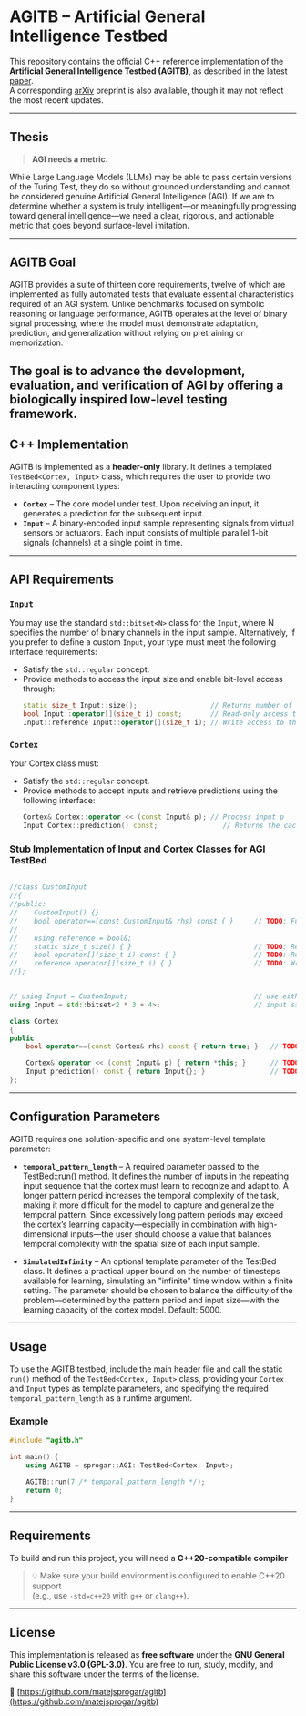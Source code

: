 # AGITB – Artificial General Intelligence Testbed

This repository contains the official C++ reference implementation of the **Artificial General Intelligence Testbed (AGITB)**, as described in the latest [paper](doc/AGITB.pdf).  
A corresponding [arXiv](https://arxiv.org/abs/2504.04430) preprint is also available, though it may not reflect the most recent updates.

---

## Thesis

> **AGI needs a metric.**
<p>While Large Language Models (LLMs) may be able to pass certain versions of the Turing Test, they do so without grounded understanding and cannot be considered genuine Artificial General Intelligence (AGI). If we are to determine whether a system is truly intelligent—or meaningfully progressing toward general intelligence—we need a clear, rigorous, and actionable metric that goes beyond surface-level imitation.</p>

---

## AGITB Goal

AGITB provides a suite of thirteen core requirements, twelve of which are implemented as fully automated tests that evaluate essential characteristics required of an AGI system. Unlike benchmarks focused on symbolic reasoning or language performance, AGITB operates at the level of binary signal processing, where the model must demonstrate adaptation, prediction, and generalization without relying on pretraining or memorization.

The goal is to advance the **development**, **evaluation**, and **verification** of AGI by offering a biologically inspired low-level testing framework.
---

## C++ Implementation

AGITB is implemented as a **header-only** library. It defines a templated `TestBed<Cortex, Input>` class, which requires the user to provide two interacting component types:

- **`Cortex`** – The core model under test. Upon receiving an input, it generates a prediction for the subsequent input.
- **`Input`** – A binary-encoded input sample representing signals from virtual sensors or actuators. Each input consists of multiple parallel 1-bit signals (channels) at a single point in time.

---

## API Requirements

### `Input`
You may use the standard `std::bitset<N>` class for the `Input`, where N specifies the number of binary channels in the input sample. Alternatively, if you prefer to define a custom `Input`, your type must meet the following interface requirements:
- Satisfy the `std::regular` concept.
- Provide methods to access the input size and enable bit-level access through:
  ```cpp
  static size_t Input::size();                  // Returns number of input bits
  bool Input::operator[](size_t i) const;       // Read-only access to the i-th bit
  Input::reference Input::operator[](size_t i); // Write access to the i-th bit
  ```

### `Cortex`
Your Cortex class must:
- Satisfy the `std::regular` concept.
- Provide methods to accept inputs and retrieve predictions using the following interface:
  ```cpp
  Cortex& Cortex::operator << (const Input& p); // Process input p
  Input Cortex::prediction() const;                // Returns the cached prediction for the next input
  ```

### Stub Implementation of Input and Cortex Classes for AGI TestBed

```cpp

//class CustomInput
//{
//public:
//    CustomInput() {}
//    bool operator==(const CustomInput& rhs) const { }     // TODO: Full member-wise comparison
//
//    using reference = bool&;
//    static size_t size() { }                              // TODO: Returns number of input bits
//    bool operator[](size_t i) const { }                   // TODO: Read-only access to the i-th bit
//    reference operator[](size_t i) { }                    // TODO: Write access to the i-th bit    
//};


// using Input = CustomInput;                               // use either CustomInput or std::bitset<N>
using Input = std::bitset<2 * 3 + 4>;                       // input sample size in bits 

class Cortex
{
public:
    bool operator==(const Cortex& rhs) const { return true; }   // TODO: Full member-wise comparison

    Cortex& operator << (const Input& p) { return *this; }      // TODO: Process input p
    Input prediction() const { return Input{}; }                // TODO: Returns the cached prediction for the next input
};

```
---

## Configuration Parameters

AGITB requires one solution-specific and one system-level template parameter:

- **`temporal_pattern_length`** – A required parameter passed to the TestBed::run() method. It defines the number of inputs in the repeating input sequence that the cortex must learn to recognize and adapt to. A longer pattern period increases the temporal complexity of the task, making it more difficult for the model to capture and generalize the temporal pattern. Since excessively long pattern periods may exceed the cortex’s learning capacity—especially in combination with high-dimensional inputs—the user should choose a value that balances temporal complexity with the spatial size of each input sample.

- **`SimulatedInfinity`** – An optional template parameter of the TestBed class. It defines a practical upper bound on the number of timesteps available for learning, simulating an "infinite" time window within a finite setting. The parameter should be chosen to balance the difficulty of the problem—determined by the pattern period and input size—with the learning capacity of the cortex model. Default: 5000.

---

## Usage

To use the AGITB testbed, include the main header file and call the static `run()` method of the `TestBed<Cortex, Input>` class, providing your `Cortex` and `Input` types as template parameters, and specifying the required `temporal_pattern_length` as a runtime argument.

### Example

```cpp
#include "agitb.h"

int main() {
    using AGITB = sprogar::AGI::TestBed<Cortex, Input>;
    
    AGITB::run(7 /* temporal_pattern_length */);
    return 0;
}
```
---

## Requirements

To build and run this project, you will need a **C++20-compatible compiler** 

> 💡 Make sure your build environment is configured to enable C++20 support  
> (e.g., use `-std=c++20` with `g++` or `clang++`).

---

## License

This implementation is released as **free software** under the **GNU General Public License v3.0 (GPL-3.0)**. You are free to run, study, modify, and share this software under the terms of the license.

🔗 [https://github.com/matejsprogar/agitb](https://github.com/matejsprogar/agitb)
